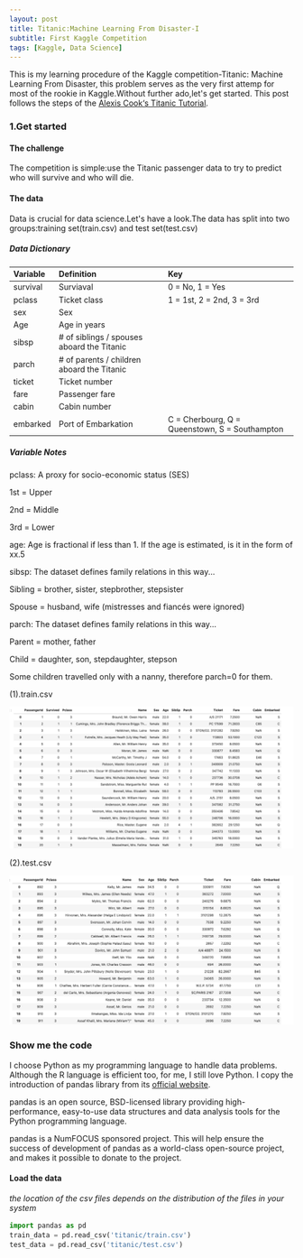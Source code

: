 ```yaml
---
layout: post
title: Titanic:Machine Learning From Disaster-I
subtitle: First Kaggle Competition
tags: [Kaggle, Data Science]
---
```


This is my learning procedure of the Kaggle competition-Titanic: Machine Learning From Disaster, this problem serves as the very first attemp for most of the rookie in Kaggle.Without further ado,let's get started.
This post follows the steps of the [Alexis Cook‘s Titanic Tutorial](https://www.kaggle.com/alexisbcook/titanic-tutorial).

### 1.Get started

#### The challenge
	
 The competition is simple:use the Titanic passenger data to try to predict who will survive and who will die.
 
#### The data
 Data is crucial for data science.Let's have a look.The data has split into two groups:training set(train.csv) and test set(test.csv)
 
##### Data Dictionary

| Variable | Definition| Key |
| :------- |:--------- | :-- |
| survival | Surviaval | 0 = No, 1 = Yes |
| pclass | Ticket class | 1 = 1st, 2 = 2nd, 3 = 3rd |
| sex | Sex |  |
| Age | Age in years | |
| sibsp | # of siblings / spouses aboard the Titanic |
| parch | # of parents / children aboard the Titanic |
| ticket | Ticket number | |
| fare | Passenger fare | |
| cabin | Cabin number | |
| embarked | Port of Embarkation | C = Cherbourg, Q = Queenstown, S = Southampton

##### Variable Notes
pclass: A proxy for socio-economic status (SES)

1st = Upper

2nd = Middle

3rd = Lower

age: Age is fractional if less than 1. If the age is estimated, is it in the form of xx.5

sibsp: The dataset defines family relations in this way...

Sibling = brother, sister, stepbrother, stepsister

Spouse = husband, wife (mistresses and fiancés were ignored)

parch: The dataset defines family relations in this way...

Parent = mother, father

Child = daughter, son, stepdaughter, stepson

Some children travelled only with a nanny, therefore parch=0 for them.

(1).train.csv

![](/img/train_csv.png)

(2).test.csv

![](/img/test_csv.png)

### Show me the code

I choose Python as my programming language to handle data problems. Although the R language is efficient too, for me, I still love Python.
I copy the introduction of pandas library from its [official website](https://pandas.pydata.org/).

pandas is an open source, BSD-licensed library providing high-performance, easy-to-use data structures and data analysis tools for the Python programming language.

pandas is a NumFOCUS sponsored project. This will help ensure the success of development of pandas as a world-class open-source project, and makes it possible to donate to the project.

#### Load the data

*the location of the csv files depends on the distribution of the files in your system*


```python
import pandas as pd
train_data = pd.read_csv('titanic/train.csv')
test_data = pd.read_csv('titanic/test.csv')
```